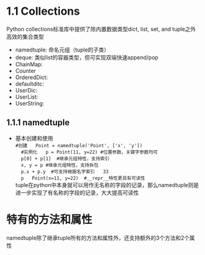 # 1.1 Collections
Python collections标准库中提供了除内置数据类型dict, list, set, and tuple之外高效的集合类型  
* namedtuple: 命名元组（tuple的子类）
* deque: 类似list的容器类型，但可实现双端快速append/pop
* ChainMap: 
* Counter  
* OrderedDict:  
* defaultditc:  
* UserDic:  
* UserList:  
* UserString:  

## 1.1.1 namedtuple
* 基本创建和使用    
`
#创建  
Point = namedtuple('Point', ['x', 'y'])  
`  
`  
#实例化  
p = Point(11, y=22) #位置参数，关键字参数均可  
`  
`  
p[0] + p[1]  #继承元组特性，支持索引  
`  
`  
x, y = p #继承元组特性，支持拆包  
`  
`  
p.x + p.y  #可支持根据名字索引  
33  
`  
`  
p  
Point(x=11, y=22)  #__repr__特性更具有可读性    
`  
tuple在python中本身就可以用作无名称的字段的记录，那么namedtuple则是进一步实现了有名称的字段的记录，大大提高可读性  

# 特有的方法和属性  
namedtuple除了继承tuple所有的方法和属性外，还支持额外的3个方法和2个属性
